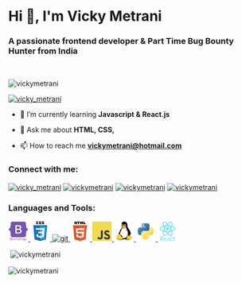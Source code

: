 <h1>Hi 👋, I'm Vicky Metrani</h1>
<h3>A passionate frontend developer & Part Time Bug Bounty Hunter from India</h3>
<br>
<p align="left"> <img src="https://komarev.com/ghpvc/?username=vickymetrani&label=Profile%20views&color=0e75b6&style=flat" alt="vickymetrani" /> </p>

<p align="left"> <a href="https://twitter.com/vicky_metrani" target="blank"><img src="https://img.shields.io/twitter/follow/vicky_metrani?logo=twitter&style=for-the-badge" alt="vicky_metrani" /></a> </p>

- 🌱 I’m currently learning **Javascript & React.js**

- 💬 Ask me about **HTML, CSS,**

- 📫 How to reach me **vickymetrani@hotmail.com**

<h3 align="left">Connect with me:</h3>
<p align="left">
<a href="https://twitter.com/vicky_metrani" target="blank"><img align="center" src="https://raw.githubusercontent.com/rahuldkjain/github-profile-readme-generator/master/src/images/icons/Social/twitter.svg" alt="vicky_metrani" height="30" width="40" /></a>
<a href="https://linkedin.com/in/vickymetrani" target="blank"><img align="center" src="https://raw.githubusercontent.com/rahuldkjain/github-profile-readme-generator/master/src/images/icons/Social/linked-in-alt.svg" alt="vickymetrani" height="30" width="40" /></a>
<a href="https://instagram.com/vickymetrani" target="blank"><img align="center" src="https://raw.githubusercontent.com/rahuldkjain/github-profile-readme-generator/master/src/images/icons/Social/instagram.svg" alt="vickymetrani" height="30" width="40" /></a>
<a href="https://auth.geeksforgeeks.org/user/vickymetrani" target="blank"><img align="center" src="https://raw.githubusercontent.com/rahuldkjain/github-profile-readme-generator/master/src/images/icons/Social/geeks-for-geeks.svg" alt="vickymetrani" height="30" width="40" /></a>
</p>

<h3 align="left">Languages and Tools:</h3>
<p align="left"> <a href="https://getbootstrap.com" target="_blank" rel="noreferrer"> <img src="https://raw.githubusercontent.com/devicons/devicon/master/icons/bootstrap/bootstrap-plain-wordmark.svg" alt="bootstrap" width="40" height="40"/> </a> <a href="https://www.w3schools.com/css/" target="_blank" rel="noreferrer"> <img src="https://raw.githubusercontent.com/devicons/devicon/master/icons/css3/css3-original-wordmark.svg" alt="css3" width="40" height="40"/> </a> <a href="https://git-scm.com/" target="_blank" rel="noreferrer"> <img src="https://www.vectorlogo.zone/logos/git-scm/git-scm-icon.svg" alt="git" width="40" height="40"/> </a> <a href="https://www.w3.org/html/" target="_blank" rel="noreferrer"> <img src="https://raw.githubusercontent.com/devicons/devicon/master/icons/html5/html5-original-wordmark.svg" alt="html5" width="40" height="40"/> </a> <a href="https://developer.mozilla.org/en-US/docs/Web/JavaScript" target="_blank" rel="noreferrer"> <img src="https://raw.githubusercontent.com/devicons/devicon/master/icons/javascript/javascript-original.svg" alt="javascript" width="40" height="40"/> </a> <a href="https://www.linux.org/" target="_blank" rel="noreferrer"> <img src="https://raw.githubusercontent.com/devicons/devicon/master/icons/linux/linux-original.svg" alt="linux" width="40" height="40"/> </a> <a href="https://www.python.org" target="_blank" rel="noreferrer"> <img src="https://raw.githubusercontent.com/devicons/devicon/master/icons/python/python-original.svg" alt="python" width="40" height="40"/> </a> <a href="https://reactjs.org/" target="_blank" rel="noreferrer"> <img src="https://raw.githubusercontent.com/devicons/devicon/master/icons/react/react-original-wordmark.svg" alt="react" width="40" height="40"/> </a> </p>

<p>&nbsp;<img align="center" src="https://github-readme-stats.vercel.app/api?username=vickymetrani&show_icons=true&locale=en" alt="vickymetrani" /></p>

<p><img align="center" src="https://github-readme-streak-stats.herokuapp.com/?user=vickymetrani&" alt="vickymetrani" /></p>
